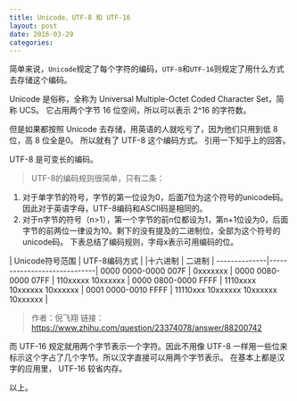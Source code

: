 ```yaml
---
title: Unicode、UTF-8 和 UTF-16
layout: post
date: 2016-03-29
categories: 
---
```


简单来说，`Unicode`规定了每个字符的编码，`UTF-8`和`UTF-16`则规定了用什么方式去存储这个编码。

Unicode 是俗称，全称为 Universal Multiple-Octet Coded Character Set，简称 UCS。
它占用两个字节 16 位空间，所以可以表示 2^16 的字符数。

但是如果都按照 Unicode 去存储，用英语的人就吃亏了，因为他们只用到低 8 位，高 8 位全是0。
所以就有了 UTF-8 这个编码方式。
引用一下知乎上的回答。

UTF-8 是可变长的编码。

> UTF-8的编码规则很简单，只有二条： 

 1. 对于单字节的符号，字节的第一位设为0，后面7位为这个符号的unicode码。因此对于英语字母，UTF-8编码和ASCII码是相同的。 
 2. 对于n字节的符号（n>1），第一个字节的前n位都设为1，第n+1位设为0，后面字节的前两位一律设为10。剩下的没有提及的二进制位，全部为这个符号的unicode码。 
下表总结了编码规则，字母x表示可用编码的位。 

| Unicode符号范围 | UTF-8编码方式 |
|十六进制 | 二进制 |
--------------|-----------------------------|
0000 0000-0000 007F | 0xxxxxxx |
0000 0080-0000 07FF | 110xxxxx 10xxxxxx |
0000 0800-0000 FFFF | 1110xxxx 10xxxxxx 10xxxxxx |
0001 0000-0010 FFFF | 11110xxx 10xxxxxx 10xxxxxx 10xxxxxx |

> 作者：倪飞翔
链接：https://www.zhihu.com/question/23374078/answer/88200742

而 UTF-16 规定就用两个字节表示一个字符。因此不用像 UTF-8 一样用一些位来标示这个字占了几个字节。所以汉字直接可以用两个字节表示。
在基本上都是汉字的应用里， UTF-16 较省内存。

以上。
